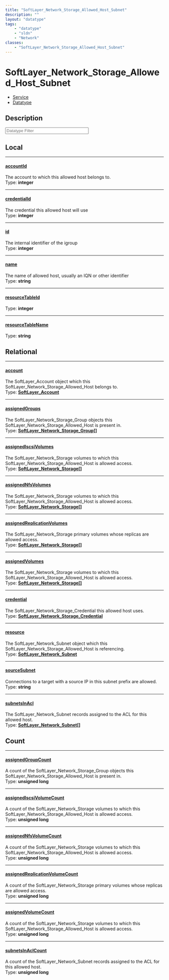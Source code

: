```yaml
---
title: "SoftLayer_Network_Storage_Allowed_Host_Subnet"
description: ""
layout: "datatype"
tags:
    - "datatype"
    - "sldn"
    - "Network"
classes:
    - "SoftLayer_Network_Storage_Allowed_Host_Subnet"
---
```


# SoftLayer_Network_Storage_Allowed_Host_Subnet
<div id='service-datatype'>
    <ul id='sldn-reference-tabs'>
    <li id='service'> <a href='/reference/services/SoftLayer_Network_Storage_Allowed_Host_Subnet' >Service</a></li>    <li id='datatype'> <a href='/reference/datatypes/SoftLayer_Network_Storage_Allowed_Host_Subnet' >Datatype</a></li>
    </ul>
</div>

## Description 








<!-- Filer BEGIN -->
<div class="view-filters">
        <div class="clearfix">
            <div class="search-input-box">
                <input placeholder="Datatype Filter" onkeyup="titleSearch(inputId='prop-input', divId='properties', elementClass='prop-row')" 
                    type="text" id="prop-input" value="" size="30" maxlength="128" class="form-text">
            </div>
        </div>
</div>
<!-- Filer END -->

<div id="properties" class="content">
<div id="localProperties" class="prop-content" >

## Local
<div class="prop-row">

-----
[accountId]: #accountid
#### [accountId]
The account to which this allowed host belongs to.  
<span class="type-label">Type: </span>**integer**  



</div>
<div class="prop-row">

-----
[credentialId]: #credentialid
#### [credentialId]
The credential this allowed host will use  
<span class="type-label">Type: </span>**integer**  



</div>
<div class="prop-row">

-----
[id]: #id
#### [id]
The internal identifier of the igroup  
<span class="type-label">Type: </span>**integer**  



</div>
<div class="prop-row">

-----
[name]: #name
#### [name]
The name of allowed host, usually an IQN or other identifier  
<span class="type-label">Type: </span>**string**  



</div>
<div class="prop-row">

-----
[resourceTableId]: #resourcetableid
#### [resourceTableId]
  
<span class="type-label">Type: </span>**integer**  



</div>
<div class="prop-row">

-----
[resourceTableName]: #resourcetablename
#### [resourceTableName]
  
<span class="type-label">Type: </span>**string**  



</div>
</div>
<!-- LOCAL PROPERTY END -->

<div id="relationalProperties"  class="prop-content" >

## Relational
<div class="prop-row">

-----
[account]: #account
#### [account]
The SoftLayer_Account object which this SoftLayer_Network_Storage_Allowed_Host belongs to.  
<span class="type-label">Type: </span>**<a href='/reference/datatypes/SoftLayer_Account'>SoftLayer_Account </a>**  



</div>
<div class="prop-row">

-----
[assignedGroups]: #assignedgroups
#### [assignedGroups]
The SoftLayer_Network_Storage_Group objects this SoftLayer_Network_Storage_Allowed_Host is present in.  
<span class="type-label">Type: </span>**<a href='/reference/datatypes/SoftLayer_Network_Storage_Group'>SoftLayer_Network_Storage_Group[] </a>**  



</div>
<div class="prop-row">

-----
[assignedIscsiVolumes]: #assignediscsivolumes
#### [assignedIscsiVolumes]
The SoftLayer_Network_Storage volumes to which this SoftLayer_Network_Storage_Allowed_Host is allowed access.  
<span class="type-label">Type: </span>**<a href='/reference/datatypes/SoftLayer_Network_Storage'>SoftLayer_Network_Storage[] </a>**  



</div>
<div class="prop-row">

-----
[assignedNfsVolumes]: #assignednfsvolumes
#### [assignedNfsVolumes]
The SoftLayer_Network_Storage volumes to which this SoftLayer_Network_Storage_Allowed_Host is allowed access.  
<span class="type-label">Type: </span>**<a href='/reference/datatypes/SoftLayer_Network_Storage'>SoftLayer_Network_Storage[] </a>**  



</div>
<div class="prop-row">

-----
[assignedReplicationVolumes]: #assignedreplicationvolumes
#### [assignedReplicationVolumes]
The SoftLayer_Network_Storage primary volumes whose replicas are allowed access.  
<span class="type-label">Type: </span>**<a href='/reference/datatypes/SoftLayer_Network_Storage'>SoftLayer_Network_Storage[] </a>**  



</div>
<div class="prop-row">

-----
[assignedVolumes]: #assignedvolumes
#### [assignedVolumes]
The SoftLayer_Network_Storage volumes to which this SoftLayer_Network_Storage_Allowed_Host is allowed access.  
<span class="type-label">Type: </span>**<a href='/reference/datatypes/SoftLayer_Network_Storage'>SoftLayer_Network_Storage[] </a>**  



</div>
<div class="prop-row">

-----
[credential]: #credential
#### [credential]
The SoftLayer_Network_Storage_Credential this allowed host uses.  
<span class="type-label">Type: </span>**<a href='/reference/datatypes/SoftLayer_Network_Storage_Credential'>SoftLayer_Network_Storage_Credential </a>**  



</div>
<div class="prop-row">

-----
[resource]: #resource
#### [resource]
The SoftLayer_Network_Subnet object which this SoftLayer_Network_Storage_Allowed_Host is referencing.  
<span class="type-label">Type: </span>**<a href='/reference/datatypes/SoftLayer_Network_Subnet'>SoftLayer_Network_Subnet </a>**  



</div>
<div class="prop-row">

-----
[sourceSubnet]: #sourcesubnet
#### [sourceSubnet]
Connections to a target with a source IP in this subnet prefix are allowed.  
<span class="type-label">Type: </span>**string**  



</div>
<div class="prop-row">

-----
[subnetsInAcl]: #subnetsinacl
#### [subnetsInAcl]
The SoftLayer_Network_Subnet records assigned to the ACL for this allowed host.  
<span class="type-label">Type: </span>**<a href='/reference/datatypes/SoftLayer_Network_Subnet'>SoftLayer_Network_Subnet[] </a>**  



</div>

## Count
<div class="prop-row">

-----
[assignedGroupCount]: #assignedgroupcount
#### [assignedGroupCount]
A count of the SoftLayer_Network_Storage_Group objects this SoftLayer_Network_Storage_Allowed_Host is present in.   
<span class="type-label">Type: </span>**unsigned long**  



</div>
<div class="prop-row">

-----
[assignedIscsiVolumeCount]: #assignediscsivolumecount
#### [assignedIscsiVolumeCount]
A count of the SoftLayer_Network_Storage volumes to which this SoftLayer_Network_Storage_Allowed_Host is allowed access.   
<span class="type-label">Type: </span>**unsigned long**  



</div>
<div class="prop-row">

-----
[assignedNfsVolumeCount]: #assignednfsvolumecount
#### [assignedNfsVolumeCount]
A count of the SoftLayer_Network_Storage volumes to which this SoftLayer_Network_Storage_Allowed_Host is allowed access.   
<span class="type-label">Type: </span>**unsigned long**  



</div>
<div class="prop-row">

-----
[assignedReplicationVolumeCount]: #assignedreplicationvolumecount
#### [assignedReplicationVolumeCount]
A count of the SoftLayer_Network_Storage primary volumes whose replicas are allowed access.   
<span class="type-label">Type: </span>**unsigned long**  



</div>
<div class="prop-row">

-----
[assignedVolumeCount]: #assignedvolumecount
#### [assignedVolumeCount]
A count of the SoftLayer_Network_Storage volumes to which this SoftLayer_Network_Storage_Allowed_Host is allowed access.   
<span class="type-label">Type: </span>**unsigned long**  



</div>
<div class="prop-row">

-----
[subnetsInAclCount]: #subnetsinaclcount
#### [subnetsInAclCount]
A count of the SoftLayer_Network_Subnet records assigned to the ACL for this allowed host.   
<span class="type-label">Type: </span>**unsigned long**  



</div>
</div>


